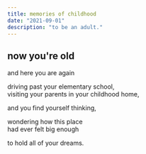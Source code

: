 ```yaml
---
title: memories of childhood
date: "2021-09-01"
description: "to be an adult."
---
```


## now you're old
and here you are again  

driving past your elementary school,    
visiting your parents in your childhood home,

and you find yourself thinking,

wondering how this place    
had ever felt big enough 

to hold all of your dreams.    
